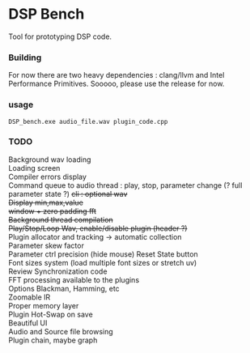 # DSP Bench

Tool for prototyping DSP code.

### Building
For now there are two heavy dependencies : clang/llvm and Intel Performance Primitives. Sooooo, please use the release for now. 

### usage 
```
DSP_bench.exe audio_file.wav plugin_code.cpp 
```

### TODO

Background wav loading \
Loading screen \
Compiler errors display \
Command queue to audio thread : play, stop, parameter change (? full parameter state ?)
~~cli : optional wav~~ \
~~Display min,max,value~~ \
~~window + zero padding fft~~\
~~Background thread compilation~~ \
~~Play/Stop/Loop Wav, enable/disable plugin (header ?)~~ \
Plugin allocator and tracking -> automatic collection \
Parameter skew factor \
Parameter ctrl precision (hide mouse)
Reset State button \
Font sizes system (load multiple font sizes or stretch uv) \
Review Synchronization code \
FFT processing available to the plugins \
Options Blackman, Hamming, etc \
Zoomable IR \
Proper memory layer \
Plugin Hot-Swap on save \
Beautiful UI \
Audio and Source file browsing \
Plugin chain, maybe graph 

